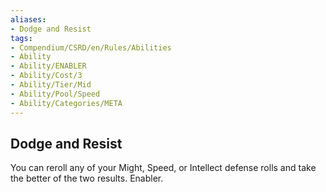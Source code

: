 ```yaml
---
aliases:
- Dodge and Resist
tags:
- Compendium/CSRD/en/Rules/Abilities
- Ability
- Ability/ENABLER
- Ability/Cost/3
- Ability/Tier/Mid
- Ability/Pool/Speed
- Ability/Categories/META
---
```


  
## Dodge and Resist  
You can reroll any of your Might, Speed, or Intellect defense rolls and take the better of the two results. Enabler. 